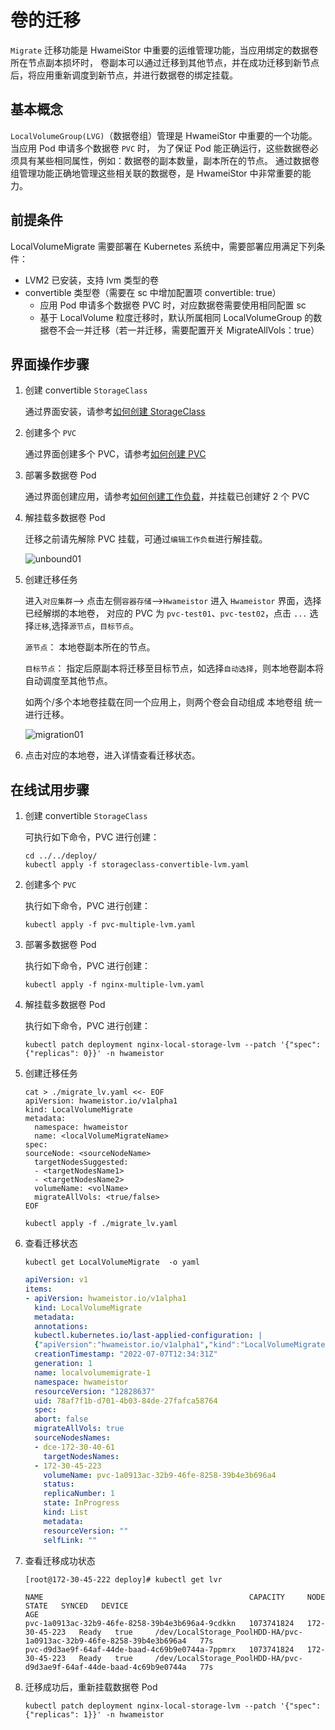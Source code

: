 # 卷的迁移

`Migrate` 迁移功能是 HwameiStor 中重要的运维管理功能，当应用绑定的数据卷所在节点副本损坏时，
卷副本可以通过迁移到其他节点，并在成功迁移到新节点后，将应用重新调度到新节点，并进行数据卷的绑定挂载。

## 基本概念

`LocalVolumeGroup(LVG)`（数据卷组）管理是 HwameiStor 中重要的一个功能。当应用 Pod 申请多个数据卷 `PVC` 时，
为了保证 Pod 能正确运行，这些数据卷必须具有某些相同属性，例如：数据卷的副本数量，副本所在的节点。
通过数据卷组管理功能正确地管理这些相关联的数据卷，是 HwameiStor 中非常重要的能力。

## 前提条件

LocalVolumeMigrate 需要部署在 Kubernetes 系统中，需要部署应用满足下列条件：

* LVM2 已安装，支持 lvm 类型的卷
* convertible 类型卷（需要在 sc 中增加配置项 convertible: true）
    * 应用 Pod 申请多个数据卷 PVC 时，对应数据卷需要使用相同配置 sc
    * 基于 LocalVolume 粒度迁移时，默认所属相同 LocalVolumeGroup 的数据卷不会一并迁移（若一并迁移，需要配置开关 MigrateAllVols：true）

## 界面操作步骤

1. 创建 convertible `StorageClass`

    通过界面安装，请参考[如何创建 StorageClass](../../../kpanda/user-guide/storage/sc.md)

2. 创建多个 `PVC`

    通过界面创建多个 PVC，请参考[如何创建 PVC](../../../kpanda/user-guide/storage/pvc.md)

3. 部署多数据卷 Pod

    通过界面创建应用，请参考[如何创建工作负载](../../../kpanda/user-guide/workloads/create-deployment.md)，并挂载已创建好 2 个 PVC

4. 解挂载多数据卷 Pod

    迁移之前请先解除 PVC 挂载，可通过`编辑工作负载`进行解挂载。

    ![unbound01](https://docs.daocloud.io/daocloud-docs-images/docs/zh/docs/storage/hwameistor/images/unboundpvc-01.png)

5. 创建迁移任务

    进入`对应集群`--> 点击左侧`容器存储`-->`Hwameistor` 进入 `Hwameistor` 界面，选择 已经解绑的本地卷，
    对应的 PVC 为 `pvc-test01`、`pvc-test02`，点击 `...` 选择`迁移`,选择`源节点`，`目标节点`。

    `源节点`： 本地卷副本所在的节点。

    `目标节点`： 指定后原副本将迁移至目标节点，如选择`自动选择`，则本地卷副本将自动调度至其他节点。

    如两个/多个本地卷挂载在同一个应用上，则两个卷会自动组成 本地卷组 统一进行迁移。

    ![migration01](https://docs.daocloud.io/daocloud-docs-images/docs/storage/images/migrationaction-01.jpg)

6. 点击对应的本地卷，进入详情查看迁移状态。

## 在线试用步骤

1. 创建 convertible `StorageClass`

    可执行如下命令，PVC 进行创建：

    ```console
    cd ../../deploy/
    kubectl apply -f storageclass-convertible-lvm.yaml
    ```

2. 创建多个 `PVC`

    执行如下命令，PVC 进行创建：

    ```console
    kubectl apply -f pvc-multiple-lvm.yaml
    ```

3. 部署多数据卷 Pod

    执行如下命令，PVC 进行创建：

    ```console
    kubectl apply -f nginx-multiple-lvm.yaml
    ```

4. 解挂载多数据卷 Pod

    执行如下命令，PVC 进行创建：

    ```console
    kubectl patch deployment nginx-local-storage-lvm --patch '{"spec": {"replicas": 0}}' -n hwameistor
    ```

5. 创建迁移任务

    ```console
    cat > ./migrate_lv.yaml <<- EOF
    apiVersion: hwameistor.io/v1alpha1
    kind: LocalVolumeMigrate
    metadata:
      namespace: hwameistor
      name: <localVolumeMigrateName>
    spec:
    sourceNode: <sourceNodeName>
      targetNodesSuggested: 
      - <targetNodesName1>
      - <targetNodesName2>
      volumeName: <volName>
      migrateAllVols: <true/false>
    EOF
    ```

    ```console
    kubectl apply -f ./migrate_lv.yaml
    ```

6. 查看迁移状态

    ```shell
    kubectl get LocalVolumeMigrate  -o yaml
    ```

    ```yaml
    apiVersion: v1
    items:
    - apiVersion: hwameistor.io/v1alpha1
      kind: LocalVolumeMigrate
      metadata:
      annotations:
      kubectl.kubernetes.io/last-applied-configuration: |
      {"apiVersion":"hwameistor.io/v1alpha1","kind":"LocalVolumeMigrate","metadata":{"annotations":{},"name":"localvolumemigrate-1","namespace":"hwameistor"},"spec":{"migrateAllVols":true,"sourceNodesNames":["dce-172-30-40-61"],"targetNodesNames":["172-30-45-223"],"volumeName":"pvc-1a0913ac-32b9-46fe-8258-39b4e3b696a4"}}
      creationTimestamp: "2022-07-07T12:34:31Z"
      generation: 1
      name: localvolumemigrate-1
      namespace: hwameistor
      resourceVersion: "12828637"
      uid: 78af7f1b-d701-4b03-84de-27fafca58764
      spec:
      abort: false
      migrateAllVols: true
      sourceNodesNames:
      - dce-172-30-40-61
        targetNodesNames:
      - 172-30-45-223
        volumeName: pvc-1a0913ac-32b9-46fe-8258-39b4e3b696a4
        status:
        replicaNumber: 1
        state: InProgress
        kind: List
        metadata:
        resourceVersion: ""
        selfLink: ""
    ```

7. 查看迁移成功状态

    ```shell
    [root@172-30-45-222 deploy]# kubectl get lvr
    ```

    ```none
    NAME                                              CAPACITY     NODE            STATE   SYNCED   DEVICE                                                                  AGE
    pvc-1a0913ac-32b9-46fe-8258-39b4e3b696a4-9cdkkn   1073741824   172-30-45-223   Ready   true     /dev/LocalStorage_PoolHDD-HA/pvc-1a0913ac-32b9-46fe-8258-39b4e3b696a4   77s
    pvc-d9d3ae9f-64af-44de-baad-4c69b9e0744a-7ppmrx   1073741824   172-30-45-223   Ready   true     /dev/LocalStorage_PoolHDD-HA/pvc-d9d3ae9f-64af-44de-baad-4c69b9e0744a   77s
    ```

8. 迁移成功后，重新挂载数据卷 Pod

    ```shell
    kubectl patch deployment nginx-local-storage-lvm --patch '{"spec": {"replicas": 1}}' -n hwameistor
    ```

